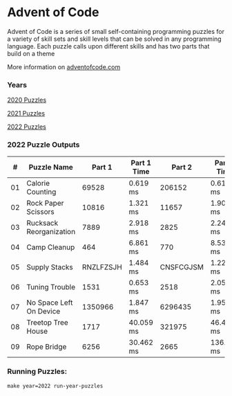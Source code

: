 <p><img alt="" src="https://img.shields.io/badge/day%20-9-red" /> <img alt="" src="https://img.shields.io/badge/days%20completed-9-green" /> <img alt="" src="https://img.shields.io/badge/stars%20-18-blue" /></p>
<h1>Advent of Code</h1>
<p>Advent of Code is a series of small self-containing programming puzzles for a variety of skill sets and skill levels that can be solved in any programming language. Each puzzle calls upon different skills and has two parts that build on a theme</p>
<p>More information on <a href="http://adventofcode.com/">adventofcode.com</a></p>
<h3>Years</h3>
<p><a href="./src/years/2020">2020 Puzzles</a></p>
<p><a href="./src/years/2021">2021 Puzzles</a></p>
<p><a href="./src/years/2022">2022 Puzzles</a></p>
<h3>2022 Puzzle Outputs</h3>
<table>

<thead>

<tr><th>#  </th><th>Puzzle Name            </th><th>Part 1   </th><th>Part 1 Time  </th><th>Part 2   </th><th>Part 2 Time  </th><th>Tests  </th><th>Tests Time  </th></tr>

</thead>

<tbody>

<tr><td>01 </td><td>Calorie Counting       </td><td>69528    </td><td>0.619 ms     </td><td>206152   </td><td>0.613 ms     </td><td>2      </td><td>0.024 ms    </td></tr>

<tr><td>02 </td><td>Rock Paper Scissors    </td><td>10816    </td><td>1.321 ms     </td><td>11657    </td><td>1.906 ms     </td><td>2      </td><td>4.347 ms    </td></tr>

<tr><td>03 </td><td>Rucksack Reorganization</td><td>7889     </td><td>2.918 ms     </td><td>2825     </td><td>2.246 ms     </td><td>2      </td><td>6.203 ms    </td></tr>

<tr><td>04 </td><td>Camp Cleanup           </td><td>464      </td><td>6.861 ms     </td><td>770      </td><td>8.530 ms     </td><td>2      </td><td>18.029 ms   </td></tr>

<tr><td>05 </td><td>Supply Stacks          </td><td>RNZLFZSJH</td><td>1.484 ms     </td><td>CNSFCGJSM</td><td>1.223 ms     </td><td>2      </td><td>3.568 ms    </td></tr>

<tr><td>06 </td><td>Tuning Trouble         </td><td>1531     </td><td>0.653 ms     </td><td>2518     </td><td>2.059 ms     </td><td>6      </td><td>2.988 ms    </td></tr>

<tr><td>07 </td><td>No Space Left On Device</td><td>1350966  </td><td>1.847 ms     </td><td>6296435  </td><td>1.959 ms     </td><td>2      </td><td>4.157 ms    </td></tr>

<tr><td>08 </td><td>Treetop Tree House     </td><td>1717     </td><td>40.059 ms    </td><td>321975   </td><td>46.456 ms    </td><td>2      </td><td>92.677 ms   </td></tr>

<tr><td>09 </td><td>Rope Bridge            </td><td>6256     </td><td>30.462 ms    </td><td>2665     </td><td>136.982 ms   </td><td>3      </td><td>159.541 ms  </td></tr>

</tbody>

</table>

<h3>Running Puzzles:</h3>
<p><code>make year=2022 run-year-puzzles</code></p>